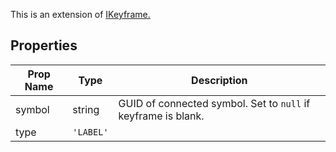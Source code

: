 This is an extension of [IKeyframe.](/Documentation/Interfaces/IKeyframe.md)

## Properties

| Prop Name | Type | Description |
| --------------------- | ------ | ------------------- |
| symbol | string | GUID of connected symbol. Set to `null` if keyframe is blank. |
| type | `'LABEL'` | |